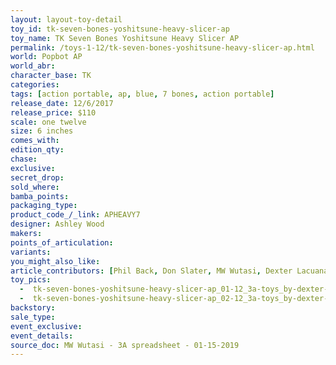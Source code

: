 ```yaml
---
layout: layout-toy-detail 
toy_id: tk-seven-bones-yoshitsune-heavy-slicer-ap
toy_name: TK Seven Bones Yoshitsune Heavy Slicer AP
permalink: /toys-1-12/tk-seven-bones-yoshitsune-heavy-slicer-ap.html
world: Popbot AP
world_abr: 
character_base: TK
categories: 
tags: [action portable, ap, blue, 7 bones, action portable] 
release_date: 12/6/2017
release_price: $110 
scale: one twelve
size: 6 inches
comes_with: 
edition_qty: 
chase: 
exclusive: 
secret_drop: 
sold_where: 
bamba_points: 
packaging_type: 
product_code_/_link: APHEAVY7
designer: Ashley Wood
makers: 
points_of_articulation: 
variants: 
you_might_also_like: 
article_contributors: [Phil Back, Don Slater, MW Wutasi, Dexter Lacuanan]
toy_pics: 
  -  tk-seven-bones-yoshitsune-heavy-slicer-ap_01-12_3a-toys_by-dexter-lacuanan-via_instagram.jpg
  -  tk-seven-bones-yoshitsune-heavy-slicer-ap_02-12_3a-toys_by-dexter-lacuanan-via_instagram.jpg
backstory: 
sale_type: 
event_exclusive: 
event_details: 
source_doc: MW Wutasi - 3A spreadsheet - 01-15-2019
---
```

 